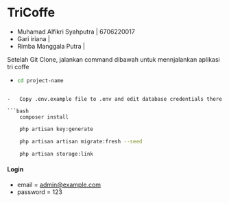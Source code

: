 # TriCoffe

- Muhamad Alfikri Syahputra  |  6706220017
- Gari iriana  |
- Rimba Manggala Putra   |

Setelah Git Clone, jalankan command dibawah untuk mennjalankan aplikasi tri coffe

- ```bash
  cd project-name
```

-   Copy .env.example file to .env and edit database credentials there

```bash
    composer install
```

```bash
    php artisan key:generate
```

```bash
    php artisan artisan migrate:fresh --seed
```

```bash
    php artisan storage:link
```

#### Login

-   email = admin@example.com
-   password = 123
